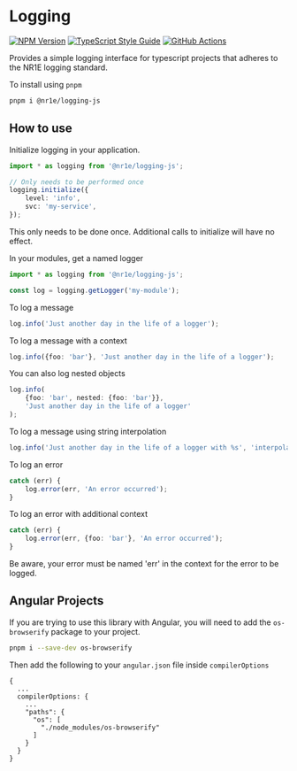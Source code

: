 # Logging

[![NPM Version][npm-image]][npm-url]
[![TypeScript Style Guide][gts-image]][gts-url]
[![GitHub Actions][github-image]][github-url]

Provides a simple logging interface for typescript projects that
adheres to the NR1E logging standard.

To install using `pnpm`

```bash
pnpm i @nr1e/logging-js
```

## How to use

Initialize logging in your application.

```typescript
import * as logging from '@nr1e/logging-js';

// Only needs to be performed once
logging.initialize({
    level: 'info',
    svc: 'my-service',
});
```

This only needs to be done once. Additional calls to initialize will have no effect.

In your modules, get a named logger

```typescript
import * as logging from '@nr1e/logging-js';

const log = logging.getLogger('my-module');
```

To log a message

```typescript
log.info('Just another day in the life of a logger');
```

To log a message with a context

```typescript
log.info({foo: 'bar'}, 'Just another day in the life of a logger');
```

You can also log nested objects

```typescript
log.info(
    {foo: 'bar', nested: {foo: 'bar'}},
    'Just another day in the life of a logger'
);
```

To log a message using string interpolation

```typescript
log.info('Just another day in the life of a logger with %s', 'interpolation');
```

To log an error

```typescript
catch (err) {
    log.error(err, 'An error occurred');
}
```

To log an error with additional context

```typescript
catch (err) {
    log.error(err, {foo: 'bar'}, 'An error occurred');
}
```

Be aware, your error must be named 'err' in the context for the error to be logged.

## Angular Projects

If you are trying to use this library with Angular, you will need to add the
`os-browserify` package to your project.

```bash
pnpm i --save-dev os-browserify
```

Then add the following to your `angular.json` file inside `compilerOptions`

```
{
  ...
  compilerOptions: {
    ...
    "paths": {
      "os": [
        "./node_modules/os-browserify"
      ]
    }
  }
}
```

[github-url]: https://github.com/nr1etech/logging-js/actions
[github-image]: https://github.com/nr1etech/logging-js/workflows/ci/badge.svg
[npm-url]: https://npmjs.org/package/@nr1e/logging-js
[npm-image]: https://img.shields.io/npm/v/@nre1/logging-js.svg
[gts-image]: https://img.shields.io/badge/code%20style-google-blueviolet.svg
[gts-url]: https://github.com/google/gts
